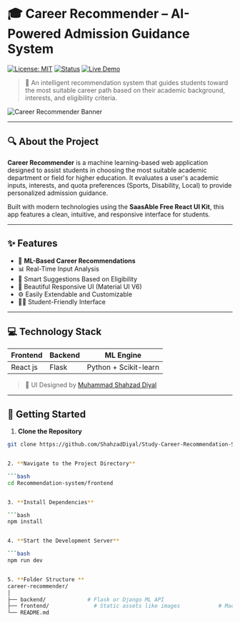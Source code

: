 # 🎓 Career Recommender – AI-Powered Admission Guidance System

[![License: MIT](https://img.shields.io/badge/License-MIT-yellow.svg)](https://opensource.org/licenses/MIT)
[![Status](https://img.shields.io/badge/Powered%20By-Machine%20Learning-blue.svg)](#)
[![Live Demo](https://img.shields.io/badge/Demo-Available-28a745.svg)](#)

> 🚀 An intelligent recommendation system that guides students toward the most suitable career path based on their academic background, interests, and eligibility criteria.

![Career Recommender Banner](https://ableproadmin.com/adv-banner-saasable/adv-github.png)

---

## 🔍 About the Project

**Career Recommender** is a machine learning-based web application designed to assist students in choosing the most suitable academic department or field for higher education. It evaluates a user's academic inputs, interests, and quota preferences (Sports, Disability, Local) to provide personalized admission guidance.

Built with modern technologies using the **SaasAble Free React UI Kit**, this app features a clean, intuitive, and responsive interface for students.

---

## ✨ Features

- 🔬 **ML-Based Career Recommendations**
- 📊 Real-Time Input Analysis
- 🧠 Smart Suggestions Based on Eligibility
- 🎨 Beautiful Responsive UI (Material UI V6)
- ⚙️ Easily Extendable and Customizable
- 🧑‍🎓 Student-Friendly Interface

---

## 💻 Technology Stack

| Frontend         | Backend     | ML Engine      |
| ---------------- | ----------- | -------------- |
| React js | Flask | Python + Scikit-learn |

> 🎨 UI Designed by [Muhammad Shahzad Diyal](https://www.linkedin.com/in/muhammad-shahzad-1b236b247/)

---

## 🚀 Getting Started

1. **Clone the Repository**

```bash
git clone https://github.com/ShahzadDiyal/Study-Career-Recommendation-System-ML.git


2. **Navigate to the Project Directory**

```bash
cd Recommendation-system/frontend


3. **Install Dependencies**

```bash
npm install


4. **Start the Development Server**

```bash
npm run dev


5. **Folder Structure **
career-recommender/
│
├── backend/             # Flask or Django ML API
├── frontend/              # Static assets like images            # Machine learning model files
└── README.md


